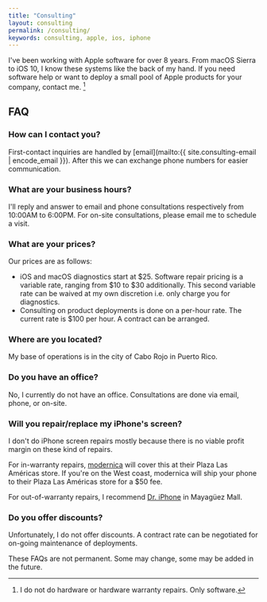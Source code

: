 ```yaml
---
title: "Consulting"
layout: consulting
permalink: /consulting/
keywords: consulting, apple, ios, iphone
---
```


I've been working with Apple software for over 8 years. From macOS Sierra to iOS 10, I know these systems like the back of my hand. If you need software help or want to deploy a small pool of Apple products for your company, contact me. [^1]

## FAQ

### How can I contact you?

First-contact inquiries are handled by [email](mailto:{{ site.consulting-email | encode_email }}). After this we can exchange phone numbers for easier communication.

### What are your business hours?

I'll reply and answer to email and phone consultations respectively from 10:00AM to 6:00PM. For on-site consultations, please email me to schedule a visit.

### What are your prices?

Our prices are as follows:

* iOS and macOS diagnostics start at $25. Software repair pricing is a variable rate, ranging from $10 to $30 additionally. This second variable rate can be waived at my own discretion i.e. only charge you for diagnostics.
* Consulting on product deployments is done on a per-hour rate. The current rate is $100 per hour. A contract can be arranged.

### Where are you located?

My base of operations is in the city of Cabo Rojo in Puerto Rico.

### Do you have an office?

No, I currently do not have an office. Consultations are done via email, phone, or on-site.

### Will you repair/replace my iPhone's screen?

I don't do iPhone screen repairs mostly because there is no viable profit margin on these kind of repairs.  

For in-warranty repairs, [modernica](https://www.facebook.com/modernicaonline) will cover this at their Plaza Las Am&eacute;ricas store. If you're on the West coast, modernica will ship your phone to their Plaza Las Am&eacute;ricas store for a $50 fee.  

For out-of-warranty repairs, I recommend [Dr. iPhone](https://www.facebook.com/DriphonePR/) in Mayagüez Mall.

### Do you offer discounts?

Unfortunately, I do not offer discounts. A contract rate can be negotiated for on-going maintenance of deployments.

These FAQs are not permanent. Some may change, some may be added in the future.

[^1]: I do not do hardware or hardware warranty repairs. Only software.
